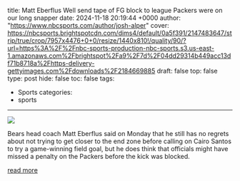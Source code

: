 title: Matt Eberflus Well send tape of FG block to league Packers were on our long snapper
date: 2024-11-18 20:19:44 +0000
author: "https://www.nbcsports.com/author/josh-alper"
cover: https://nbcsports.brightspotcdn.com/dims4/default/0a5f391/2147483647/strip/true/crop/7957x4476+0+0/resize/1440x810!/quality/90/?url=https%3A%2F%2Fnbc-sports-production-nbc-sports.s3.us-east-1.amazonaws.com%2Fbrightspot%2Fa9%2F7d%2F04dd29314b449acc13df71b8718a%2Fhttps-delivery-gettyimages.com%2Fdownloads%2F2184669885
draft: false
top: false
type: post
hide: false
toc: false
tags:
  - Sports
categories:
  - sports
---

![](https://nbcsports.brightspotcdn.com/dims4/default/0a5f391/2147483647/strip/true/crop/7957x4476+0+0/resize/1440x810!/quality/90/?url=https%3A%2F%2Fnbc-sports-production-nbc-sports.s3.us-east-1.amazonaws.com%2Fbrightspot%2Fa9%2F7d%2F04dd29314b449acc13df71b8718a%2Fhttps-delivery-gettyimages.com%2Fdownloads%2F2184669885)

Bears head coach Matt Eberflus said on Monday that he still has no regrets about not trying to get closer to the end zone before calling on Cairo Santos to try a game-winning field goal, but he does think that officials might have missed a penalty on the Packers before the kick was blocked.

[read more](https://www.nbcsports.com/nfl/profootballtalk/rumor-mill/news/matt-eberflus-well-send-tape-of-fg-block-to-league-packers-were-on-our-long-snapper)
